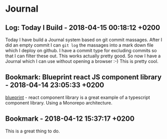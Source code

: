 # Journal


## Log: Today I Build - 2018-04-15 00:18:12 +0200

 Today I have build a Journal system based on git commit massages. After I did an empty commit I can
`git log` the massages into a mark down file which I deploy on github. I have a commit type for
excluding commits so that I can filter these out. This works actually pretty good. So now I have a
Journal which I can use without opening a browser :-) This is pretty cool.
 

## Bookmark: Blueprint react JS component library - 2018-04-14 23:05:33 +0200

 [blueprint](http://blueprintjs.com/) - react component library is a great example of a typescript
component library. Using a Monorepo architecture.
 

## Bookmark - 2018-04-12 15:37:17 +0200

 This is a great thing to do.
 

